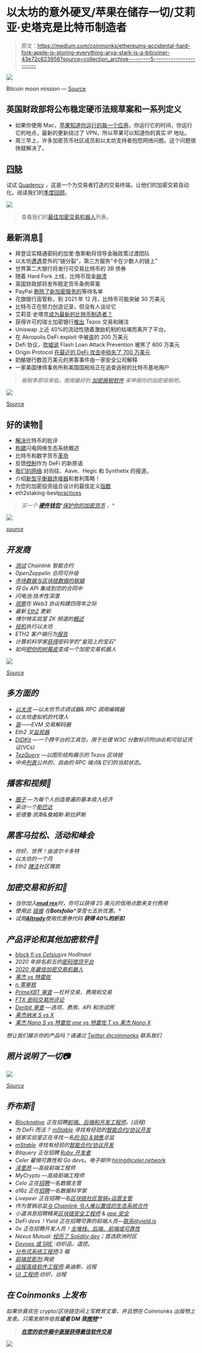 # 以太坊的意外硬叉/苹果在储存一切/艾莉亚·史塔克是比特币制造者

> 原文：<https://medium.com/coinmonks/ethereums-accidental-hard-fork-apple-is-storing-everything-arya-stark-is-a-bitcoiner-43e72c623956?source=collection_archive---------5----------------------->

![](img/dbac9d2b2de21cbae37097793a25a484.png)

Bitcoin moon mission — [Source](https://www.reddit.com/r/Bitcoin/comments/jvpid9/preparing_bitcoin_moon_mission/)

## 英国财政部将公布稳定硬币法规草案和一系列定义

*   如果你使用 Mac，[苹果知道你运行的每一个应用](https://sneak.berlin/20201112/your-computer-isnt-yours/)，你运行它的时间，你运行它的地点，最新的更新绕过了 VPN，所以苹果可以知道你的真实 IP 地址。
*   周三早上，许多加密货币社区成员和以太坊支持者抱怨网络问题。这个问题很快就解决了。

## [四缺](https://quadency.com/?r=ea20aa360c45d1f5ad47a19a)

试试 [Quadency](https://quadency.com/?r=ea20aa360c45d1f5ad47a19a) ，这是一个为交易者打造的交易终端，让他们的加密交易自动化。阅读我们的[季度回顾](/coinmonks/quadency-review-a-crypto-trading-automation-platform-3068eaa374e1)。

[![](img/bbda5d123ac87282aad816a4b4a8019a.png)](https://quadency.com?r=ea20aa360c45d1f5ad47a19a)

> 查看我们的[最佳加密交易机器人](/coinmonks/whats-the-best-crypto-trading-bot-in-2020-top-8-bitcoin-trading-bot-c16adeb13317)列表。

## 最新消息📰

*   拜登证实精通密码的加里·詹斯勒将领导金融政策过渡团队
*   以太坊[遭遇](https://news.bitcoin.com/ethereum-suffers-from-unannounced-hard-fork-few-third-party-services-got-stuck-on-minority-chain/)意外的“链分裂”，第三方服务“卡在少数人的链上”
*   世界第二大银行将发行可交易比特币的 3B 债券
*   随着 Hard Fork 上线，比特币现金[崩溃](https://decrypt.co/48287/bitcoin-cash-crashes-as-hard-fork-goes-live)
*   英国财政部将发布稳定货币条例草案
*   PayPal [删除了新加密服务的](https://www.coindesk.com/paypal-removes-waitlist-for-new-crypto-service)等待名单
*   花旗银行高管称，到 2021 年 12 月，比特币可能突破 30 万美元
*   比特币正在努力创造记录，但没有人谈论它
*   艾莉亚·史塔克[成为最新的比特币制造者？](https://cointelegraph.com/news/actress-maisie-williams-becoming-the-newest-bitcoiner)
*   获得许可的瑞士加密银行[推出](https://www.coindesk.com/licensed-swiss-crypto-bank-launches-tezos-trading-and-staking) Tezos 交易和赌注
*   Uniswap 上近 40%的流动性随着激励机制的枯竭而离开了平台。
*   在 Akropolis DeFi exploit 中被盗的 200 万美元
*   Defi 协议，[吹嘘说](https://news.bitcoin.com/defi-protocol-bragged-having-flash-loan-attack-prevention-hacked-6-million/) Flash Loan Attack Prevention 被黑了 600 万美元
*   Origin Protocol [在最近的 DeFi 攻击中损失了 700 万美元](https://www.coindesk.com/origin-protocol-loses-3-25m-in-latest-flash-loan-attack-reports)
*   奶酪银行数百万美元的黑客事件由一家安全公司解释
*   一家美国律师事务所称美国国税局正在追查逃税的比特币基地用户

> *报税季即将来临，使用最好的* [*加密报税软件*](/coinmonks/best-crypto-tax-tool-for-my-money-72d4b430816b) *来申报你的加密报税吧。*

![](img/d001ea9ea8c2ca0e455c6c8abfc39b9a.png)

[Source](https://www.reddit.com/r/CryptoCurrency/comments/jttx3h/dont_ever_use_the_word_smart_with_me/)

## 好的读物📑

*   [解决](https://www.fidelitydigitalassets.com/articles/addressing-bitcoin-criticisms)比特币的批评
*   [构建](/@fulgur.ventures/building-an-overview-of-the-lightning-network-ecosystem-a93be2343f61)闪电网络生态系统概述
*   比特币和数字货币[革命](https://www.wsj.com/articles/the-revolutionary-power-of-digital-currency-1422035061)
*   反馈[控制](/gauntlet-networks/feedback-control-as-a-new-primitive-for-defi-27b493f25b1)作为 DeFi 的新原语
*   [我们的网络](https://ournetwork.substack.com/p/our-network-issue-47):对向往、Aave、Hegic 和 Synthetix 的报道。
*   介绍[新型平衡器连接器](https://hummingbot.io/blog/2020-11-balancer-arbitrage/)和套利策略！
*   为您的加密投资组合设计的最佳定义[指数](https://bankless.substack.com/p/the-best-defi-indices-for-your-crypto)
*   eth2‌‌staking‌‌-‌‌best‌‌[practices‌](https://docs.google.com/document/d/1WZuP-K0S4RKlwH4GQVcGpgzVYPdpZF0WiHsawnmOKxM/edit)

> *买一个* [***硬件钱包***](/coinmonks/the-best-cryptocurrency-hardware-wallets-of-2020-e28b1c124069)*[*保护你的加密货币*](/coinmonks/how-to-prevent-cryptocurrency-hacking-and-theft-from-your-wallet-65c8ff767766) *。**

*![](img/64f07628e420c4199846bbdc43abb963.png)*

*[source](https://www.reddit.com/r/CryptoCurrency/comments/jtvxc6/waiting_for_a_correction/)*

## *开发商*

*   *[测试](https://blog.chain.link/testing-chainlink-smart-contracts/) Chainlink 智能合约*
*   *OpenZeppelin 合同可升级*
*   *[市场数据与区块链数据的联姻](https://bitquery.io/blog/market-data-with-blockchain-data)*
*   *将 0x API 集成到您的合同中*
*   *闪电池:技术性深潜*
*   *[观察](https://petkanics.medium.com/observations-at-the-four-year-mark-of-a-web3-protocol-build-fad1df5e1728)在 Web3 协议构建四周年之际*
*   *最新 [Eth2](https://hackmd.io/@benjaminion/eth2_news/https%3A%2F%2Fhackmd.io%2F%40benjaminion%2Fwnie2_201113) 更新*
*   *博尔特实验室 ZK 频道的[概述](/tezoscommons/an-overview-of-bolt-labs-zkchannels-456169a44d8a)*
*   *[投机](https://dfuse.io/en/announcing-speculative-execution-for-ethereum/)执行以太坊*
*   *ETH2 客户端行为[报告](https://github.com/leobago/BSC-ETH2/blob/master/report/Clients_behaviour_report.pdf)*
*   *计算机科学家[获得](https://www.quantamagazine.org/computer-scientists-achieve-crown-jewel-of-cryptography-20201110/)密码学的“皇冠上的宝石”*
*   *如何[把你的树莓皮](/coinmonks/how-to-turn-your-raspberry-pi-into-a-crypto-trading-bot-6cb07b93a8e)变成一个加密交易机器人*

*![](img/07ae4457546e376750919e901c75b276.png)*

*[Source](https://www.reddit.com/r/ethtrader/comments/juzb87/hits_home/)*

## *多方面的*

*   *[以太流](https://etherflow.quiknode.io/) —以太坊节点调试器& RPC 调用编辑器*
*   *以太坊虚拟机的代理人*
*   *[苗](https://kndrck.co/posts/miao-evm-tx-decoder/)——EVM 交易解码器*
*   *Eth2 叉[监视器](https://eth2-fork-mon.stokes.io/)*
*   *[DIDKit](https://forum.tezosagora.org/t/introducing-didkit/2405) —一个跨平台的工具包，用于处理 W3C 分散标识符(did)和可验证凭证(VCs)*
*   *[TezQuery](https://tzquery.io/) —以图形结构展示的 Tezos 区块链*
*   *中央[列表](https://ethereumnodes.com/)公共的、自由的 RPC 端点&它们的当前状态。*

## *播客和视频💽*

*   *[圈子](https://epicenter.tv/episodes/365) —为每个人创造普遍的基本收入经济*
*   *采访一个[斯巴达](https://www.youtube.com/watch?v=AngYaEWRbo4&feature=youtu.be)*
*   *安德鲁·凯斯&詹姆斯·斯拉萨斯*

## *黑客马拉松、活动和峰会*

*   *你好，世界！由波尔卡多特*
*   *以太坊的一个月*
*   *Eth2 [赌注](https://ethereum.org/en/eth2/get-involved/staking-community-grants/#requirements)社区赠款*

## *加密交易和折扣🔖*

*   *当你加入[***mud rex***](https://mudrex.com/signup?referral_code=COIN3566)时，你可以获得 25 美元的信用点数来支付费用*
*   **使用此* [*链接*](/coinmonks/botsfolio.com/?coupon=gaure27) *在****Botsfolio****享受七五折优惠。**
*   **试用*[***Altrady***](https://app.altrady.com/?a=COINMONKS)*使用优惠券代码* ***获得 40%的折扣****

## *产品评论和其他加密软件📙*

*   *[block fi vs Celsius](/coinmonks/blockfi-vs-celsius-vs-hodlnaut-8a1cc8c26630)vs Hodlnaut*
*   *2020 年排名前五的[密码借贷平台](https://blog.coincodecap.com/top-5-crypto-lending-platforms)*
*   *[2020 年最佳加密交易机器人](/coinmonks/whats-the-best-crypto-trading-bot-in-2020-top-8-bitcoin-trading-bot-c16adeb13317)*
*   *[莱杰 vs 特雷佐](/coinmonks/ledger-nano-s-vs-x-battery-hardware-price-storage-59a6663fe3b0)*
*   *[n 零审核](/coinmonks/ngrave-zero-review-c465cf8307fc)*
*   *[PrimeXBT 审查](/coinmonks/primexbt-review-88e0815be858) —杠杆交易、费用和交易*
*   *[FTX 密码交易所评论](/coinmonks/ftx-crypto-exchange-review-53664ac1198f)*
*   *[Deribit 审查](/coinmonks/deribit-review-options-fees-apis-and-testnet-2ca16c4bbdb2) —选项、费用、API 和测试网*
*   *[莱杰纳米 S vs X](/coinmonks/ledger-nano-s-vs-x-battery-hardware-price-storage-59a6663fe3b0)*
*   *[莱杰 Nano S vs 特雷佐 one vs 特雷佐 T vs 莱杰 Nano X](https://blog.coincodecap.com/ledger-nano-s-vs-trezor-one-ledger-nano-x-trezor-t)*

*想让我们展示你的产品吗？请通过 [Twitter @coinmonks](https://twitter.com/coinmonks) 联系我们*

## *照片说明了一切📷*

*![](img/bb8a2598c9f3f7ca5e4640bab2a27bc4.png)*

*[Source](https://www.reddit.com/r/ethtrader/comments/jsd2dy/eth_is_undervalued/)*

## *乔布斯👷*

*   *[Blocknative](https://www.blocknative.com/) 正在招聘[前端、后端和开发工程师](https://jobs.lever.co/blocknative?lever-origin=applied&lever-source=thisweekinETH)。(远程)*
*   *为 DeFi 而活？ [mStable](https://mstable.org/) 寻找有经验的[智能合约/协议开发](https://cryptocurrencyjobs.co/engineering/mstable-protocol-developer-defi/)*
*   *链家实验室正在寻找一名[的 BD &销售](https://jobs.lever.co/chainlink/d35cff18-ffc6-41fe-98b2-b86f960e2f88?lever-origin=applied&lever-source%5B%5D=Week%20in%20Ethereum)总监*
*   *[mStable](https://twitter.com/mstable_) 寻找有经验的[智能合约/协议开发](https://cryptocurrencyjobs.co/engineering/mstable-protocol-developer-defi/)*
*   *Bitquery 正在招聘 [Ruby 开发者](https://angel.co/company/bitquery/jobs)*
*   *Celer 雇佣可靠性和 Go devs。电子邮件:hiring@celer.network*
*   *[泽里昂](https://cryptocurrencyjobs.co/engineering/zerion-senior-frontend-engineer/) —高级前端工程师*
*   *MyCrypto —高级前端工程师*
*   *Celo 正在[招聘](https://jobs.lever.co/celo/bb6fc40f-4d3d-4abb-a6d3-a5b8ba152b6a)一名数据主管*
*   *a16z 正在[招聘](https://a16z.com/about/jobs/?gh_jid=4167628003)一名数据科学家*
*   *Livepeer 正在招聘一名[区块链社区营销+运营主管](https://angel.co/company/livepeer/jobs/874811-blockchain-public-network-community-marketing-associate)*
*   *作为营销总监[与 Chainlink 令人难以置信的生态系统合作](https://chainlinklabs.com/careers#job-492239)*
*   *小道消息招聘精英[区块链安全工程师](https://jobs.lever.co/trailofbits/4f459855-3299-462f-9e73-299a840d5baf) & [app 安全](https://jobs.lever.co/trailofbits/8b7f7fc1-efb0-4e89-b406-784c3a2d77e4)*
*   *DeFi devs！Yield 正在招聘可靠的前端人员—联系@yield.is*
*   *0x 正在招聘开发人员！[全堆栈、后端、前端或可靠性](https://0x.org/about/jobs)*
*   *Nexus Mutual: [经历了 Solidity dev](https://angel.co/company/nexus-mutual-1/jobs/967538-smart-contract-engineer)；首选欧洲时区*
*   *[Devops 或 SRE](https://authenticjobs.com/job/3006/textile-devops-or-sre/) :纺织品，遥控。*
*   *[分布式系统工程师](https://jobs.lever.co/3box):3 箱*
*   *[前端显影剂](https://twitter.com/ceramicnetwork/status/1305886402886995968):陶瓷*
*   *[远程高级软件工程师](https://jobs.lever.co/audius):奥迪斯，远程*
*   *[UI 工程师](https://textile.breezy.hr/p/2efb847aca79-ui-engineer):纺织，远程*

## *在 Coinmonks 上发布*

*如果你喜欢在 crypto/区块链空间上写教育文章，并且想在 Coinmonks 出版物上发表。只需发邮件给我**或者 DM 我**[***推特***](https://twitter.com/coinmonks)***

> ***[*在您的收件箱中直接获得最佳软件交易*](https://coincodecap.com/?utm_source=coinmonks)***

***![](img/f31dd9205c19a7844088bc08c0e02b8a.png)***